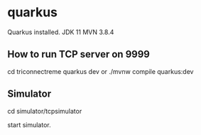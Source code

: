 # quarkus
Quarkus installed.
JDK 11
MVN 3.8.4


## How to run TCP server on 9999
cd triconnectreme
quarkus dev
    or
./mvnw compile quarkus:dev

## Simulator
cd simulator/tcpsimulator

start simulator.